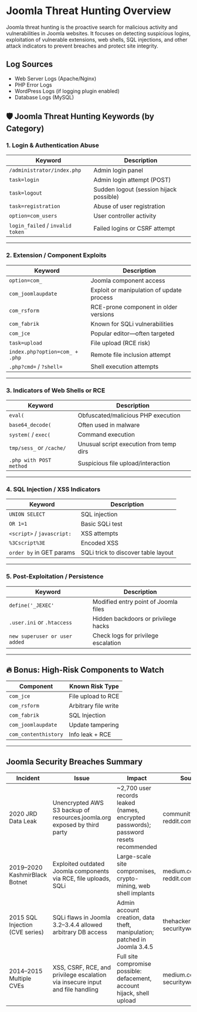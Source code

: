 # Joomla Threat Hunting Overview

Joomla threat hunting is the proactive search for malicious activity and vulnerabilities in Joomla websites. It focuses on detecting suspicious logins, exploitation of vulnerable extensions, web shells, SQL injections, and other attack indicators to prevent breaches and protect site integrity.

## Log Sources
- Web Server Logs (Apache/Nginx)  
- PHP Error Logs	  
- WordPress Logs (if logging plugin enabled)  
- Database Logs (MySQL)	


## 🛡️ Joomla Threat Hunting Keywords (by Category)

### 1. Login & Authentication Abuse

| **Keyword**                     | **Description**                                |
|-------------------------------|------------------------------------------------|
| `/administrator/index.php`    | Admin login panel                              |
| `task=login`                  | Admin login attempt (POST)                     |
| `task=logout`                 | Sudden logout (session hijack possible)       |
| `task=registration`          | Abuse of user registration                    |
| `option=com_users`           | User controller activity                      |
| `login_failed` / `invalid token` | Failed logins or CSRF attempt             |

---

### 2. Extension / Component Exploits

| **Keyword**                          | **Description**                                 |
|-------------------------------------|-------------------------------------------------|
| `option=com_`                       | Joomla component access                         |
| `com_joomlaupdate`                  | Exploit or manipulation of update process       |
| `com_rsform`                        | RCE-prone component in older versions           |
| `com_fabrik`                        | Known for SQLi vulnerabilities                  |
| `com_jce`                           | Popular editor—often targeted                   |
| `task=upload`                       | File upload (RCE risk)                          |
| `index.php?option=com_ + .php`      | Remote file inclusion attempt                   |
| `.php?cmd=` / `?shell=`             | Shell execution attempts                        |

---

### 3. Indicators of Web Shells or RCE

| **Keyword**                 | **Description**                                 |
|----------------------------|--------------------------------------------------|
| `eval(`                    | Obfuscated/malicious PHP execution               |
| `base64_decode(`           | Often used in malware                           |
| `system(` / `exec(`        | Command execution                               |
| `tmp/sess_` or `/cache/`   | Unusual script execution from temp dirs         |
| `.php with POST method`    | Suspicious file upload/interaction               |

---

### 4. SQL Injection / XSS Indicators

| **Keyword**                 | **Description**                                  |
|----------------------------|--------------------------------------------------|
| `UNION SELECT`             | SQL injection                                   |
| `OR 1=1`                   | Basic SQLi test                                 |
| `<script>` / `javascript:` | XSS attempts                                    |
| `%3Cscript%3E`             | Encoded XSS                                     |
| `order by` in GET params   | SQLi trick to discover table layout             |

---

### 5. Post-Exploitation / Persistence

| **Keyword**                 | **Description**                                  |
|----------------------------|--------------------------------------------------|
| `define('_JEXEC'`          | Modified entry point of Joomla files             |
| `.user.ini` or `.htaccess` | Hidden backdoors or privilege hacks              |
| `new superuser or user added` | Check logs for privilege escalation          |

---

## 🔥 Bonus: High-Risk Components to Watch

| **Component**           | **Known Risk Type**              |
|-------------------------|----------------------------------|
| `com_jce`               | File upload to RCE               |
| `com_rsform`            | Arbitrary file write             |
| `com_fabrik`            | SQL Injection                    |
| `com_joomlaupdate`      | Update tampering                 |
| `com_contenthistory`    | Info leak + RCE                  |

---

## Joomla Security Breaches Summary

| **Incident**                  | **Issue**                                                        | **Impact**                                                                                  | **Source(s)**                        |
|-------------------------------|-----------------------------------------------------------------|---------------------------------------------------------------------------------------------|------------------------------------|
| 2020 JRD Data Leak            | Unencrypted AWS S3 backup of resources.joomla.org exposed by third party | ~2,700 user records leaked (names, encrypted passwords); password resets recommended       | community.joomla.org, reddit.com    |
| 2019–2020 KashmirBlack Botnet | Exploited outdated Joomla components via RCE, file uploads, SQLi | Large-scale site compromises, crypto-mining, web shell implants                            | medium.com, reddit.com              |
| 2015 SQL Injection (CVE series) | SQLi flaws in Joomla 3.2–3.4.4 allowed arbitrary DB access       | Admin account creation, data theft, manipulation; patched in Joomla 3.4.5                  | thehackernews.com, securityweek.com|
| 2014–2015 Multiple CVEs       | XSS, CSRF, RCE, and privilege escalation via insecure input and file handling | Full site compromise possible: defacement, account hijack, shell upload                   | medium.com, securityweek.com       |

